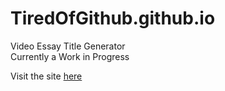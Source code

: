 # TiredOfGithub.github.io
Video Essay Title Generator<br>Currently a Work in Progress

Visit the site [here](https://TiredOfGithub.github.io/)
